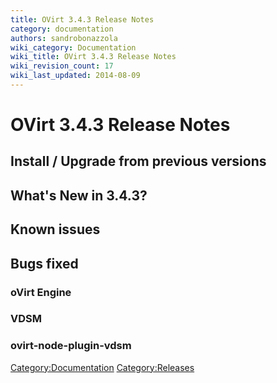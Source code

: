 ```yaml
---
title: OVirt 3.4.3 Release Notes
category: documentation
authors: sandrobonazzola
wiki_category: Documentation
wiki_title: OVirt 3.4.3 Release Notes
wiki_revision_count: 17
wiki_last_updated: 2014-08-09
---
```


# OVirt 3.4.3 Release Notes

## Install / Upgrade from previous versions

## What's New in 3.4.3?

## Known issues

## Bugs fixed

### oVirt Engine

### VDSM

### ovirt-node-plugin-vdsm

<Category:Documentation> <Category:Releases>
